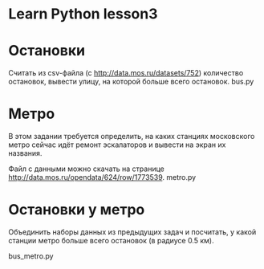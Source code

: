 # Learn Python lesson3

# Остановки
Считать из csv-файла (с http://data.mos.ru/datasets/752) количество остановок, вывести улицу, на которой больше всего остановок.
bus.py

# Метро
В этом задании требуется определить, на каких станциях московского метро сейчас идёт ремонт эскалаторов и вывести на экран их названия.

Файл с данными можно скачать на странице http://data.mos.ru/opendata/624/row/1773539.
metro.py

# Остановки у метро
Объединить наборы данных из предыдущих задач и посчитать, у какой станции метро больше всего остановок (в радиусе 0.5 км).

bus_metro.py
